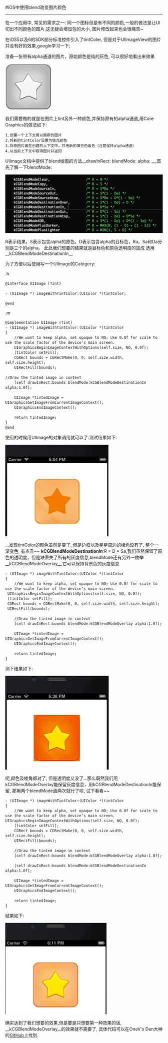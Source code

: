 #iOS中使用blend改变图片颜色
***
在一个应用中, 常见的需求之一: 同一个图标但是有不同的颜色,一般的做法是让UI切出不同颜色的图片,这无疑会增加包的大小, 图片修改起来也会很痛苦~

在iOS5以及6的SDK部分标准控件引入了tintColer, 但是对于UIImageView的图片并没有好的效果,google学习一下;

准备一张带有alpha通道的图片，原始颜色是纯的灰色, 可以很好地看出来效果

![Alt text](/assets/images/gray_image1.png)

我们需要做的就是在图片上tint另外一种颜色,并保持原有的alpha通道,用Core Graphics的做法如下:
	
	1.创建一个上下文用以画新的图片
	2.将新的tintColor设置为填充颜色
	3.将原图片画在创建的上下文中，并用新的填充色着色（注意保持alpha通道）
	4.从当前上下文中取得图片并返回
	
UIImage文档中提供了blend绘图的方法__drawInRect: blendMode: alpha: __,首先了解一下blendMode:

![Alt text](/assets/images/blendMode.png)

R表示结果，S表示包含alpha的原色，D表示包含alpha的目标色，Ra，Sa和Da分别是三个的alpha。
此处我们想要的结果就是目标色和原色透明度的加成
选用__kCGBlendModeDestinationIn__

为了方便以后使用写一个UIImage的Category:

.h

	@interface UIImage (Tint)

	- (UIImage *) imageWithTintColor:(UIColor *)tintColor;

	@end
	
.m

	@implementation UIImage (Tint)
	- (UIImage *) imageWithTintColor:(UIColor *)tintColor
	{
    	//We want to keep alpha, set opaque to NO; Use 0.0f for scale to use the scale factor of the device’s main screen.
    	UIGraphicsBeginImageContextWithOptions(self.size, NO, 0.0f);
    	[tintColor setFill];
    	CGRect bounds = CGRectMake(0, 0, self.size.width, self.size.height);
    	UIRectFill(bounds);

    //Draw the tinted image in context
    	[self drawInRect:bounds blendMode:kCGBlendModeDestinationIn alpha:1.0f];

    	UIImage *tintedImage = UIGraphicsGetImageFromCurrentImageContext();
    	UIGraphicsEndImageContext();
    	
   		return tintedImage;
	}
	@end
	
使用的时候用UIImage的对象调用就可以了:测试结果如下:

![Alt text](/assets/images/gray_image2.png)

...发现tintColor的颜色虽然是变了, 但是边框以及星星周边的棱角没有了, 整个一渐变色, 有点丑~~ __kCGBlendModeDestinationIn__:R = D * Sa,我们虽然保留了原色的透明度，但是缺丢失了所有的灰度信息,blendMode还有另外一枚举__kCGBlendModeOverlay__,它可以保持背景色的灰度信息

	- (UIImage *) imageWithTintColor:(UIColor *)tintColor
	{
    	//We want to keep alpha, set opaque to NO; Use 0.0f for scale to use the scale factor of the device’s main screen.
   	 UIGraphicsBeginImageContextWithOptions(self.size, NO, 0.0f);
   	 [tintColor setFill];
   	 CGRect bounds = CGRectMake(0, 0, self.size.width, self.size.height);
   	 UIRectFill(bounds);
    
    	//Draw the tinted image in context
    	[self drawInRect:bounds blendMode:kCGBlendModeOverlay alpha:1.0f];

    	UIImage *tintedImage = UIGraphicsGetImageFromCurrentImageContext();
    	UIGraphicsEndImageContext();
    
    	return tintedImage;
	}
测下结果如下:

![Alt text](/assets/images/gray_image3.png)

呃,颜色及棱角都对了, 但是透明度又没了...那么既然我们用kCGBlendModeOverlay能保留灰度信息，用kCGBlendModeDestinationIn能保留, 那用两个blendMode画两次就行了呗, 试下看看~~

	- (UIImage *) imageWithTintColor:(UIColor *)tintColor
	{
    	//We want to keep alpha, set opaque to NO; Use 0.0f for scale to use the scale factor of the device’s main screen.
    UIGraphicsBeginImageContextWithOptions(self.size, NO, 0.0f);
    	[tintColor setFill];
    	CGRect bounds = CGRectMake(0, 0, self.size.width, self.size.height);
    	UIRectFill(bounds);
    
    	//Draw the tinted image in context
    	[self drawInRect:bounds blendMode:kCGBlendModeOverlay alpha:1.0f];
    
    	[self drawInRect:bounds blendMode:kCGBlendModeDestinationIn alpha:1.0f];
    
    	UIImage *tintedImage = UIGraphicsGetImageFromCurrentImageContext();
    	UIGraphicsEndImageContext();
    
    	return tintedImage;
	}
	
结果如下:

![Alt text](/assets/images/gray_image4.png)

确实达到了我们想要的效果,但是要是只想要第一种效果的话, __kCGBlendModeOverlay__的效果就不需要了, 具体代码可以在OneV's Den大神的[GitHub](https://github.com/onevcat/VVImageTint)上找到.
